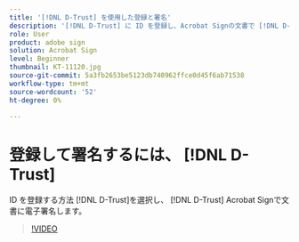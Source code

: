 ```yaml
---
title: '[!DNL D-Trust] を使用した登録と署名'
description: '[!DNL D-Trust] に ID を登録し、Acrobat Signの文書で [!DNL D-Trust] 電子署名を使用する方法を説明します'
role: User
product: adobe sign
solution: Acrobat Sign
level: Beginner
thumbnail: KT-11120.jpg
source-git-commit: 5a3fb2653be5123db740962ffce0d45f6ab71538
workflow-type: tm+mt
source-wordcount: '52'
ht-degree: 0%

---
```


# 登録して署名するには、 [!DNL D-Trust]

ID を登録する方法 [!DNL D-Trust]を選択し、 [!DNL D-Trust] Acrobat Signで文書に電子署名します。

>[!VIDEO](https://video.tv.adobe.com/v/3410193?hidetitle=true)
